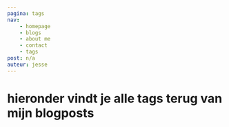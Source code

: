 ```yaml
---
pagina: tags
nav:
    - homepage
    - blogs
    - about me
    - contact
    - tags
post: n/a
auteur: jesse
---
```


# hieronder vindt je alle tags terug van mijn blogposts
